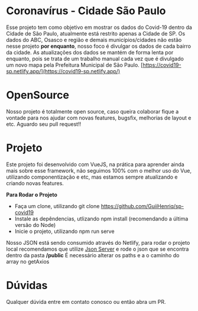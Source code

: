 # Coronavírus - Cidade São Paulo

Esse projeto tem como objetivo em mostrar os dados do Covid-19 dentro da Cidade de São Paulo, atualmente está restrito apenas a Cidade de SP. Os dados do ABC, Osasco e região e demais municípios/cidades não estão nesse projeto **por enquanto**, nosso foco é divulgar os dados de cada bairro da cidade.
As atualizações dos dados se mantém de forma lenta por enquanto, pois se trata de um trabalho manual cada vez que é divulgado um novo mapa pela Prefeitura Municipal de São Paulo.
[https://covid19-sp.netlify.app/](https://covid19-sp.netlify.app/)

# OpenSource
Nosso projeto é totalmente open source, caso queira colaborar fique a vontade para nos ajudar com novas features, bugsfix, melhorias de layout e etc. 
Aguardo seu pull request!!


# Projeto
Este projeto foi desenvolvido com VueJS, na prática para aprender ainda mais sobre esse framework, não seguimos 100% com o melhor uso do Vue, utilizando componentização e etc, mas estamos sempre atualizando e criando novas features.

**Para Rodar o Projeto**
 - Faça um clone, utilizando git clone https://github.com/GuiiHenriq/sp-covid19
 - Instale as depêndencias, utlizando npm install (recomendando a última versão do Node)
 - Inicie o projeto, utilizando npm run serve

Nosso JSON está sendo consumido através do Netlify, para rodar o projeto local recomendamos que utilize [Json Server](https://github.com/typicode/json-server) e rode o json que se encontra dentro da pasta **/public**
É necessário alterar os paths e a o caminho do array no getAxios

# Dúvidas
Qualquer dúvida entre em contato conosco ou então abra um PR.